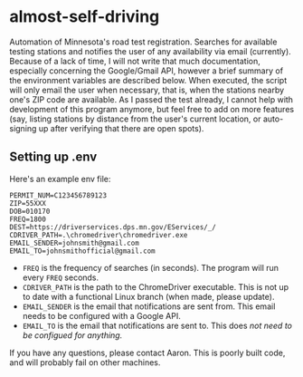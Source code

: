 # almost-self-driving
Automation of Minnesota's road test registration. Searches for available testing stations and notifies the user of any availability via email (currently). Because of a lack of time, I will not write that much documentation, especially concerning the Google/Gmail API, however a brief summary of the environment variables are described below.
When executed, the script will only email the user when necessary, that is, when the stations nearby one's ZIP code are available. As I passed the test already, I cannot help with development of this program anymore, but feel free to add on more features (say, listing stations by distance from the user's current location, or auto-signing up after verifying that there are open spots).
## Setting up .env
Here's an example env file:
```
PERMIT_NUM=C123456789123
ZIP=55XXX
DOB=010170
FREQ=1800
DEST=https://driverservices.dps.mn.gov/EServices/_/
CDRIVER_PATH=.\chromedriver\chromedriver.exe
EMAIL_SENDER=johnsmith@gmail.com
EMAIL_TO=johnsmithofficial@gmail.com
```
- `FREQ` is the frequency of searches (in seconds). The program will run every `FREQ` seconds.
- `CDRIVER_PATH` is the path to the ChromeDriver executable. This is not up to date with a functional Linux branch (when made, please update).
- `EMAIL_SENDER` is the email that notifications are sent from. This email needs to be configured with a Google API.
- `EMAIL_TO` is the email that notifications are sent to. This does *not need to be configued for anything.*

If you have any questions, please contact Aaron. This is poorly built code, and will probably fail on other machines.
